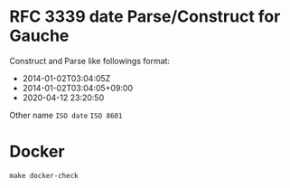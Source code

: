 # RFC 3339 date Parse/Construct for Gauche

Construct and Parse like followings format:

- 2014-01-02T03:04:05Z
- 2014-01-02T03:04:05+09:00
- 2020-04-12 23:20:50

Other name `ISO date` `ISO 8601`

# Docker

```
make docker-check
```

